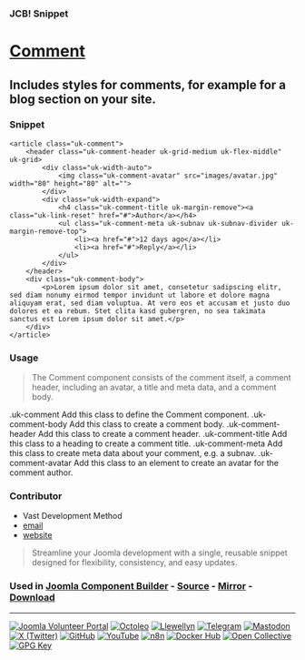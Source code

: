 ### JCB! Snippet
# [Comment](https://getuikit.com/docs/comment)

## Includes styles for comments, for example for a blog section on your site.

### Snippet
```
<article class="uk-comment">
    <header class="uk-comment-header uk-grid-medium uk-flex-middle" uk-grid>
        <div class="uk-width-auto">
            <img class="uk-comment-avatar" src="images/avatar.jpg" width="80" height="80" alt="">
        </div>
        <div class="uk-width-expand">
            <h4 class="uk-comment-title uk-margin-remove"><a class="uk-link-reset" href="#">Author</a></h4>
            <ul class="uk-comment-meta uk-subnav uk-subnav-divider uk-margin-remove-top">
                <li><a href="#">12 days ago</a></li>
                <li><a href="#">Reply</a></li>
            </ul>
        </div>
    </header>
    <div class="uk-comment-body">
        <p>Lorem ipsum dolor sit amet, consetetur sadipscing elitr, sed diam nonumy eirmod tempor invidunt ut labore et dolore magna aliquyam erat, sed diam voluptua. At vero eos et accusam et justo duo dolores et ea rebum. Stet clita kasd gubergren, no sea takimata sanctus est Lorem ipsum dolor sit amet.</p>
    </div>
</article>
```

### Usage
> The Comment component consists of the comment itself, a comment header, including an avatar, a title and meta data, and a comment body.

.uk-comment 	Add this class to define the Comment component.
.uk-comment-body 	Add this class to create a comment body.
.uk-comment-header 	Add this class to create a comment header.
.uk-comment-title 	Add this class to a heading to create a comment title.
.uk-comment-meta 	Add this class to create meta data about your comment, e.g. a subnav.
.uk-comment-avatar 	Add this class to an  element to create an avatar for the comment author.

### Contributor
- Vast Development Method
- [email](mailto:joomla@vdm.io)
- [website](https://www.vdm.io/)

> Streamline your Joomla development with a single, reusable snippet designed for flexibility, consistency, and easy updates.

### Used in [Joomla Component Builder](https://www.joomlacomponentbuilder.com) - [Source](https://git.vdm.dev/joomla/Component-Builder) - [Mirror](https://github.com/vdm-io/Joomla-Component-Builder) - [Download](https://git.vdm.dev/joomla/pkg-component-builder/releases)

---
[![Joomla Volunteer Portal](https://img.shields.io/badge/-Joomla-gold?logo=joomla)](https://volunteers.joomla.org/joomlers/1396-llewellyn-van-der-merwe "Join Llewellyn on the Joomla Volunteer Portal: Shaping the Future Together!") [![Octoleo](https://img.shields.io/badge/-Octoleo-black?logo=linux)](https://git.vdm.dev/octoleo "--quiet") [![Llewellyn](https://img.shields.io/badge/-Llewellyn-ffffff?logo=gitea)](https://git.vdm.dev/Llewellyn "Collaborate and Innovate with Llewellyn on Git: Building a Better Code Future!") [![Telegram](https://img.shields.io/badge/-Telegram-blue?logo=telegram)](https://t.me/Joomla_component_builder "Join Llewellyn and the Community on Telegram: Building Joomla Components Together!") [![Mastodon](https://img.shields.io/badge/-Mastodon-9e9eec?logo=mastodon)](https://joomla.social/@llewellyn "Connect and Engage with Llewellyn on Joomla Social: Empowering Communities, One Post at a Time!") [![X (Twitter)](https://img.shields.io/badge/-X-black?logo=x)](https://x.com/llewellynvdm "Join the Conversation with Llewellyn on X: Where Ideas Take Flight!") [![GitHub](https://img.shields.io/badge/-GitHub-181717?logo=github)](https://github.com/Llewellynvdm "Build, Innovate, and Thrive with Llewellyn on GitHub: Turning Ideas into Impact!") [![YouTube](https://img.shields.io/badge/-YouTube-ff0000?logo=youtube)](https://www.youtube.com/@OctoYou "Explore, Learn, and Create with Llewellyn on YouTube: Your Gateway to Inspiration!") [![n8n](https://img.shields.io/badge/-n8n-black?logo=n8n)](https://n8n.io/creators/octoleo "Effortless Automation and Impactful Workflows with Llewellyn on n8n!") [![Docker Hub](https://img.shields.io/badge/-Docker-grey?logo=docker)](https://hub.docker.com/u/llewellyn "Llewellyn on Docker: Containerize Your Creativity!") [![Open Collective](https://img.shields.io/badge/-Donate-green?logo=opencollective)](https://opencollective.com/joomla-component-builder "Donate towards JCB: Help Llewellyn financially so he can continue developing this great tool!") [![GPG Key](https://img.shields.io/badge/-GPG-blue?logo=gnupg)](https://git.vdm.dev/Llewellyn/gpg "Unlock Trust and Security with Llewellyn's GPG Key: Your Gateway to Verified Connections!")